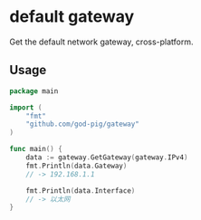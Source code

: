 # default gateway

Get the default network gateway, cross-platform.

## Usage

```go
package main

import (
	"fmt"
	"github.com/god-pig/gateway"
)

func main() {
	data := gateway.GetGateway(gateway.IPv4)
	fmt.Println(data.Gateway)
	// -> 192.168.1.1

	fmt.Println(data.Interface)
	// -> 以太网
}
```